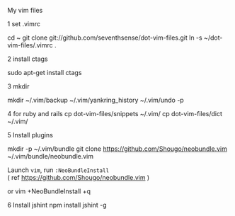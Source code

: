 My vim files


1 set .vimrc

cd ~
git clone git://github.com/seventhsense/dot-vim-files.git
ln -s ~/dot-vim-files/.vimrc .

2 install ctags

 sudo apt-get install ctags

3 mkdir

 mkdir ~/.vim/backup ~/.vim/yankring_history ~/.vim/undo -p

4 for ruby and rails
 cp dot-vim-files/snippets ~/.vim/
 cp dot-vim-files/dict ~/.vim/

5 Install plugins

mkdir -p ~/.vim/bundle
git clone https://github.com/Shougo/neobundle.vim ~/.vim/bundle/neobundle.vim

Launch `vim`, run `:NeoBundleInstall`    
    ( ref https://github.com/Shougo/neobundle.vim )

or
vim +NeoBundleInstall +q

6 Install jshint
npm install jshint -g

